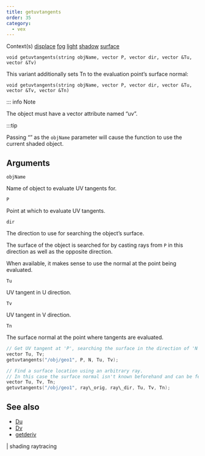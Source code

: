 ```yaml
---
title: getuvtangents
order: 35
category:
  - vex
---
```




Context(s)
[displace](../contexts/displace.html)
[fog](../contexts/fog.html)
[light](../contexts/light.html)
[shadow](../contexts/shadow.html)
[surface](../contexts/surface.html)

`void getuvtangents(string objName, vector P, vector dir, vector &Tu, vector &Tv)`

This variant additionally sets Tn to the evaluation point’s surface normal:

`void getuvtangents(string objName, vector P, vector dir, vector &Tu, vector &Tv, vector &Tn)`

::: info Note

The object must have a vector attribute named “uv”.

:::tip

Passing “” as the `objName` parameter will cause the function to use the current shaded object.

## Arguments

`objName`

Name of object to evaluate UV tangents for.

`P`

Point at which to evaluate UV tangents.

`dir`

The direction to use for searching the object’s surface.

The surface of the object is searched for by casting rays from `P` in this direction as well as the opposite direction.

When available, it makes sense to use the normal at the point being evaluated.

`Tu`

UV tangent in U direction.

`Tv`

UV tangent in V direction.

`Tn`

The surface normal at the point where tangents are evaluated.

```c
// Get UV tangent at 'P', searching the surface in the direction of 'N'
vector Tu, Tv;
getuvtangents("/obj/geo1", P, N, Tu, Tv);

```

```c
// Find a surface location using an arbitrary ray.
// In this case the surface normal isn't known beforehand and can be fetched via 'Tn'.
vector Tu, Tv, Tn;
getuvtangents("/obj/geo1", ray\_orig, ray\_dir, Tu, Tv, Tn);

```



## See also

- [Du](Du.html)
- [Dv](Dv.html)
- [getderiv](getderiv.html)

|
shading raytracing
